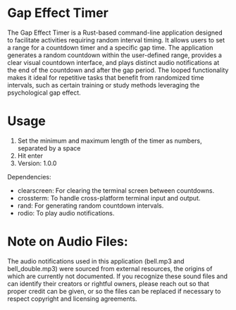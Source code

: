 # Gap Effect Timer

The Gap Effect Timer is a Rust-based command-line application designed to facilitate activities requiring random interval timing.
It allows users to set a range for a countdown timer and a specific gap time.
The application generates a random countdown within the user-defined range, provides a clear visual countdown interface, and plays distinct audio notifications at the end of the countdown and after the gap period.
The looped functionality makes it ideal for repetitive tasks that benefit from randomized time intervals, such as certain training or study methods leveraging the psychological gap effect.

# Usage

1. Set the minimum and maximum length of the timer as numbers, separated by a space
2. Hit enter
3. Version: 1.0.0

Dependencies:

-   clearscreen: For clearing the terminal screen between countdowns.
-   crossterm: To handle cross-platform terminal input and output.
-   rand: For generating random countdown intervals.
-   rodio: To play audio notifications.

# Note on Audio Files:

The audio notifications used in this application (bell.mp3 and bell_double.mp3) were sourced from external resources, the origins of which are currently not documented. If you recognize these sound files and can identify their creators or rightful owners, please reach out so that proper credit can be given, or so the files can be replaced if necessary to respect copyright and licensing agreements.
